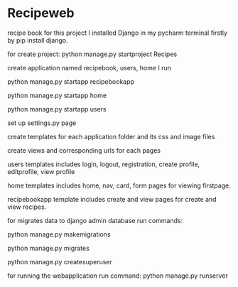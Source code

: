 # Recipeweb
recipe book
for this project I installed Django in my pycharm terminal firstly by pip install django.


for create project: python manage.py startproject Recipes


create application named recipebook, users, home I run

python manage.py startapp recipebookapp

python manage.py startapp home

python manage.py startapp users


set up settings.py page


create templates for each application folder and its css and image files

create views and corresponding urls for each pages


users templates includes login, logout, registration, create profile, editprofile, view profile 

home templates includes home, nav, card, form pages for viewing firstpage.

recipebookapp template includes create and view pages for create and view recipes.


for migrates data to django admin database run commands: 

python manage.py makemigrations

python manage.py migrates

python manage.py createsuperuser


for running the webapplication run command: python manage.py runserver

